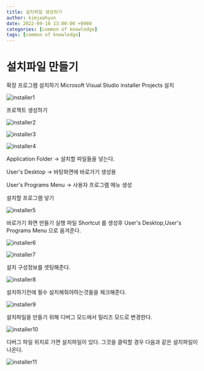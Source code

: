 ```yaml
---
title: 설치파일 생성하기
author: kimjeahyun
date: 2022-09-10 13:00:00 +0900
categories: [common of knowledge]
tags: [common of knowledge]
---
```


# 설치파일 만들기

확장 프로그램 설치하기 
Microsoft Visual Studio installer Projects 설치


![installer1](../../img/common/installer1.png)

프로젝트 생성하기

![installer2](../../img/common/installer2.png)

![installer3](../../img/common/installer3.png)

![installer4](../../img/common/installer4.png)


Application Folder 
-> 설치할 파일들을 넣는다.

User's Desktop
-> 바탕화면에 바로가기 생성용

User's Programs Menu
-> 사용자 프로그램 메뉴 생성


설치할 프로그램 넣기

![installer5](../../img/common/installer5.png)

바로가기 화면 만들기 실행 파일 Shortcut 를 생성후 User's Desktop,User's Programs Menu 으로 옴겨준다.

![installer6](../../img/common/installer6.png)

![installer7](../../img/common/installer7.png)

설치 구성정보를 셋팅해준다.

![installer8](../../img/common/installer8.png)

설치하기전에 필수 설치해줘야하는것들을 체크해준다.

![installer9](../../img/common/installer9.png)

설치파일을 만들기 위해 디버그 모드에서 릴리즈 모드로 변경한다.

![installer10](../../img/common/installer10.png)

디버그 파일 위치로 가면 설치파일이 있다. 그것을 클릭할 경우 다음과 같은 설치파일이 나온다.

![installer11](../../img/common/installer11.png)